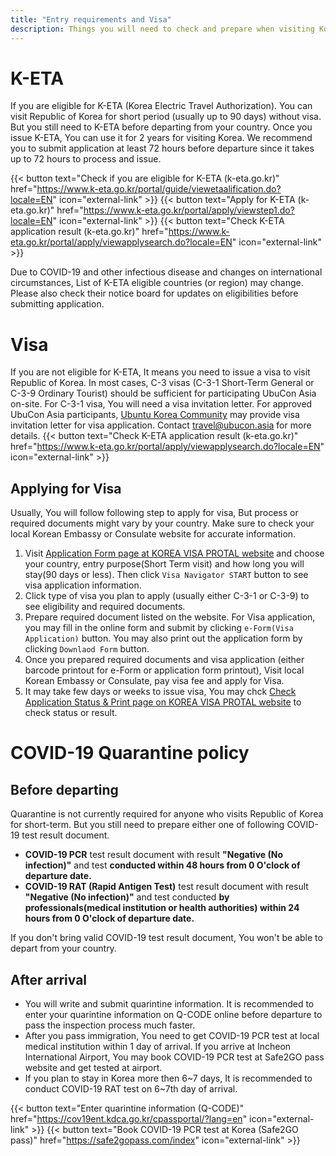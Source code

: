 ```yaml
---
title: "Entry requirements and Visa"
description: Things you will need to check and prepare when visiting Korea
---
```


# K-ETA
If you are eligible for K-ETA (Korea Electric Travel Authorization). You can visit Republic of Korea for short period (usually up to 90 days) without visa. 
But you still need to K-ETA before departing from your country. Once you issue K-ETA, You can use it for 2 years for visiting Korea. We recommend you to submit application at least 72 hours before departure since it takes up to 72 hours to process and issue.

{{< button text="Check if you are eligible for K-ETA (k-eta.go.kr)" href="https://www.k-eta.go.kr/portal/guide/viewetaalification.do?locale=EN" icon="external-link" >}}
{{< button text="Apply for K-ETA (k-eta.go.kr)" href="https://www.k-eta.go.kr/portal/apply/viewstep1.do?locale=EN" icon="external-link" >}}
{{< button text="Check K-ETA application result (k-eta.go.kr)" href="https://www.k-eta.go.kr/portal/apply/viewapplysearch.do?locale=EN" icon="external-link" >}}

Due to COVID-19 and other infectious disease and changes on international circumstances, List of K-ETA eligible countries (or region) may change.
Please also check their notice board for updates on eligibilities before submitting application.

# Visa

If you are not eligible for K-ETA, It means you need to issue a visa to visit Republic of Korea. In most cases, C-3 visas (C-3-1 Short-Term General or C-3-9 Ordinary Tourist) should be sufficient for participating UbuCon Asia on-site. For C-3-1 visa, You will need a visa invitation letter. For approved UbuCon Asia participants, [Ubuntu Korea Community](https://ubuntu-kr.org) may provide visa invitation letter for visa application. Contact travel@ubucon.asia for more details.
{{< button text="Check K-ETA application result (k-eta.go.kr)" href="https://www.k-eta.go.kr/portal/apply/viewapplysearch.do?locale=EN" icon="external-link" >}}

## Applying for Visa
Usually, You will follow following step to apply for visa, But process or required documents might vary by your country. Make sure to check your local Korean Embassy or Consulate website for accurate information.

1. Visit [Application Form page at KOREA VISA PROTAL website](https://www.visa.go.kr/openPage.do?MENU_ID=10108) and choose your country, entry purpose(Short Term visit) and how long you will stay(90 days or less). Then click `Visa Navigator START` button to see visa application information.
2. Click type of visa you plan to apply (usually either C-3-1 or C-3-9) to see eligibility and required documents.
3. Prepare required document listed on the website. For Visa application, you may fill in the online form and submit by clicking `e-Form(Visa Application)` button. You may also print out the application form by clicking `Downlaod Form` button.
4. Once you prepared required documents and visa application (either barcode printout for e-Form or application form printout), Visit local Korean Embassy or Consulate, pay visa fee and apply for Visa.
5. It may take few days or weeks to issue visa, You may chck [Check Application Status & Print page on KOREA VISA PROTAL website](https://www.visa.go.kr/openPage.do?MENU_ID=10301) to check status or result.
# COVID-19 Quarantine policy

## Before departing
Quarantine is not currently required for anyone who visits Republic of Korea for short-term. But you still need to prepare either one of following COVID-19 test result document.
- **COVID-19 PCR** test result document with result **"Negative (No infection)"** and test **conducted within 48 hours from 0 O'clock of departure date.**
- **COVID-19 RAT (Rapid Antigen Test)** test result document with result **"Negative (No infection)"** and test conducted **by professionals(medical institution or health authorities) within 24 hours from 0 O'clock of departure date.**

If you don't bring valid COVID-19 test result document, You won't be able to depart from your country.

## After arrival
- You will write and submit quarintine information. It is recommended to enter your quarintine information on Q-CODE online before departure to pass the inspection process much faster. 
- After you pass immigration, You need to get COVID-19 PCR test at local medical institution within 1 day of arrival. If you arrive at Incheon International Airport, You may book COVID-19 PCR test at Safe2GO pass website and get tested at airport.
- If you plan to stay in Korea more then 6~7 days, It is recommended to conduct COVID-19 RAT test on 6~7th day of arrival.

{{< button text="Enter quarintine information (Q-CODE)" href="https://cov19ent.kdca.go.kr/cpassportal/?lang=en" icon="external-link" >}}
{{< button text="Book COVID-19 PCR test at Korea (Safe2GO pass)" href="https://safe2gopass.com/index" icon="external-link" >}}


